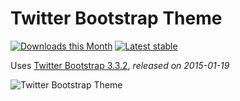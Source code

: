 # Twitter Bootstrap Theme

[![Downloads this Month](https://img.shields.io/packagist/dm/apigen/theme-bootstrap.svg?style=flat-square)](https://packagist.org/packages/apigen/theme-bootstrap)
[![Latest stable](https://img.shields.io/packagist/v/apigen/theme-bootstrap.svg?style=flat-square)](https://packagist.org/packages/apigen/theme-bootstrap)

Uses [Twitter Bootstrap 3.3.2](https://github.com/twbs/bootstrap/releases/tag/v3.3.2), *released on 2015-01-19* 

![Twitter Bootstrap Theme](screenshot.png)

